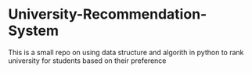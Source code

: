 # University-Recommendation-System
This is a small repo on using data structure and algorith in python to rank university for students based on their preference
